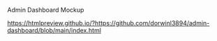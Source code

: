 Admin Dashboard Mockup

https://htmlpreview.github.io/?https://github.com/dorwinl3894/admin-dashboard/blob/main/index.html